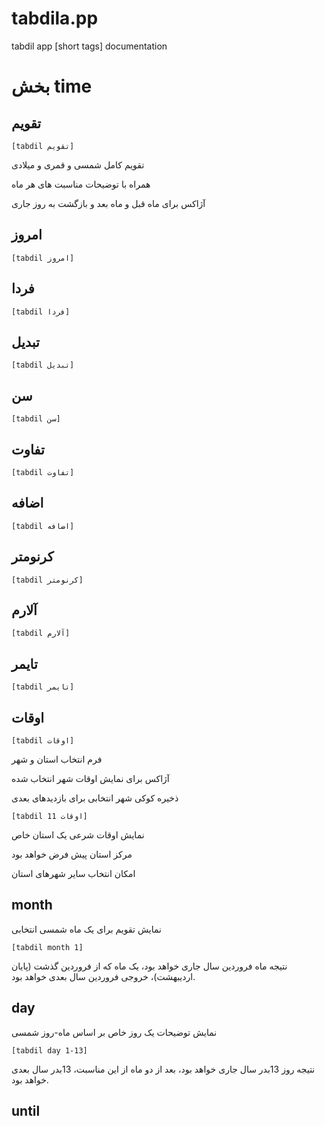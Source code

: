 # tabdila.pp
tabdil app [short tags] documentation

# بخش time

## تقویم
`[tabdil تقویم]`

تقویم کامل شمسی و قمری و میلادی

همراه با توضیحات مناسبت های هر ماه

آژاکس برای ماه قبل و ماه بعد و بازگشت به روز جاری



## امروز
`[tabdil امروز]`

## فردا
`[tabdil فردا]`

## تبدیل
`[tabdil تبدیل]`

## سن
`[tabdil سن]`

## تفاوت
`[tabdil تفاوت]`

## اضافه
`[tabdil اضافه]`

## کرنومتر
`[tabdil کرنومتر]`

## آلارم
`[tabdil آلارم]`

## تایمر
`[tabdil تایمر]`

## اوقات

`[tabdil اوقات]`

فرم انتخاب استان و شهر

آژاکس برای نمایش اوقات شهر انتخاب شده

ذخیره کوکی شهر انتخابی برای بازدیدهای بعدی


`[tabdil اوقات 11]`

نمایش اوقات شرعی یک استان خاص

مرکز استان پیش فرض خواهد بود

امکان انتخاب سایر شهرهای استان



## month
نمایش تقویم برای یک ماه شمسی انتخابی

`[tabdil month 1]`

نتیجه ماه فروردین سال جاری خواهد بود، یک ماه که از فروردین گذشت (پایان اردیبهشت)، خروجی فروردین سال بعدی خواهد بود.


## day
نمایش توضیحات یک روز خاص بر اساس ماه-روز شمسی

`[tabdil day 1-13]`

نتیجه روز 13بدر سال جاری خواهد بود، بعد از دو ماه از این مناسبت، 13بدر سال بعدی خواهد بود.

## until


        

